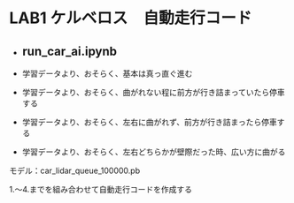 # LAB1 ケルベロス　自動走行コード

* ## run_car_ai.ipynb

* 学習データより、おそらく、基本は真っ直ぐ進む
* 学習データより、おそらく、曲がれない程に前方が行き詰まっていたら停車する
* 学習データより、おそらく、左右に曲がれず、前方が行き詰まったら停車する
* 学習データより、おそらく、左右どちらかが壁際だった時、広い方に曲がる

モデル：car_lidar_queue_100000.pb

1.～4.までを組み合わせて自動走行コードを作成する
